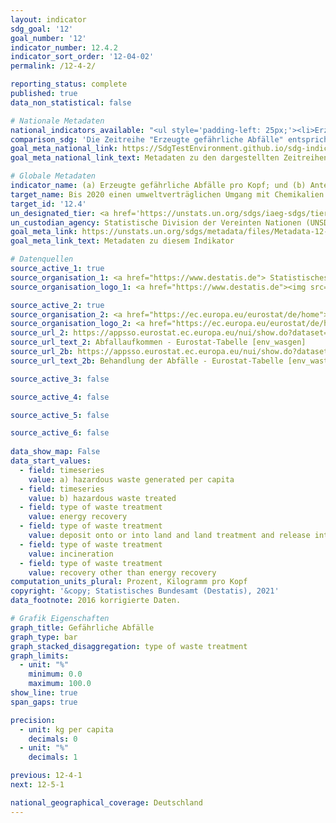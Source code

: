 ```yaml
---
layout: indicator    
sdg_goal: '12'    
goal_number: '12'    
indicator_number: 12.4.2    
indicator_sort_order: '12-04-02'    
permalink: /12-4-2/    

reporting_status: complete    
published: true    
data_non_statistical: false    

# Nationale Metadaten    
national_indicators_available: "<ul style='padding-left: 25px;'><li>Erzeugte gefährliche Abfälle</li> <li> Behandelte gefährliche Abfälle</li></ul>"    
comparison_sdg: 'Die Zeitreihe "Erzeugte gefährliche Abfälle" entspricht den globalen Metadaten. Die Zeitreihe "Behandelte gefährliche Abfälle" entspricht nicht den globalen Metadaten, bietet aber zusätzliche Informationen.'    
goal_meta_national_link: https://SdgTestEnvironment.github.io/sdg-indicators/public/MetaDe/12.4.2.pdf    
goal_meta_national_link_text: Metadaten zu den dargestellten Zeitreihen    

# Globale Metadaten    
indicator_name: (a) Erzeugte gefährliche Abfälle pro Kopf; und (b) Anteil der behandelten gefährlichen Abfälle, nach Art der Behandlung    
target_name: Bis 2020 einen umweltverträglichen Umgang mit Chemikalien und allen Abfällen während ihres gesamten Lebenszyklus in Übereinstimmung mit den vereinbarten internationalen Rahmenregelungen erreichen und ihre Freisetzung in Luft, Wasser und Boden erheblich verringern, um ihre nachteiligen Auswirkungen auf die menschliche Gesundheit und die Umwelt auf ein Mindestmaß zu beschränken    
target_id: '12.4'    
un_designated_tier: <a href='https://unstats.un.org/sdgs/iaeg-sdgs/tier-classification/' title='Klicken Sie hier um weitere Informationen zur UN-Tier-Klassifikation zu erhalten.'  target='_blank'>Tier II</a>    
un_custodian_agency: Statistische Division der Vereinten Nationen (UNSD)<br>Umweltprogramm der Vereinten Nationen (UNEP)    
goal_meta_link: https://unstats.un.org/sdgs/metadata/files/Metadata-12-04-02.pdf    
goal_meta_link_text: Metadaten zu diesem Indikator        

# Datenquellen
source_active_1: true
source_organisation_1: <a href="https://www.destatis.de"> Statistisches Bundesamt (Destatis) </a>
source_organisation_logo_1: <a href="https://www.destatis.de"><img src="https://g205sdgs.github.io/sdg-indicators/public/OrgImgDe/destatis.png" alt="Logo destatis" style="height:60px; width:148px"/></a>

source_active_2: true
source_organisation_2: <a href="https://ec.europa.eu/eurostat/de/home"> Statisches Amt der Europäischen Union (Eurostat) </a>
source_organisation_logo_2: <a href="https://ec.europa.eu/eurostat/de/home"><img src="https://g205sdgs.github.io/sdg-indicators/public/OrgImgDe/eurostat.png" alt="Logo eurostat" style="height:60px; width:148px"/></a>
source_url_2: https://appsso.eurostat.ec.europa.eu/nui/show.do?dataset=env_wasgen&lang=de
source_url_text_2: Abfallaufkommen - Eurostat-Tabelle [env_wasgen]
source_url_2b: https://appsso.eurostat.ec.europa.eu/nui/show.do?dataset=env_wastrt&lang=de
source_url_text_2b: Behandlung der Abfälle - Eurostat-Tabelle [env_wastrt]

source_active_3: false

source_active_4: false

source_active_5: false

source_active_6: false
    
data_show_map: False    
data_start_values: 
  - field: timeseries
    value: a) hazardous waste generated per capita
  - field: timeseries
    value: b) hazardous waste treated
  - field: type of waste treatment
    value: energy recovery
  - field: type of waste treatment
    value: deposit onto or into land and land treatment and release into water bodies
  - field: type of waste treatment
    value: incineration
  - field: type of waste treatment
    value: recovery other than energy recovery    
computation_units_plural: Prozent, Kilogramm pro Kopf    
copyright: '&copy; Statistisches Bundesamt (Destatis), 2021'    
data_footnote: 2016 korrigierte Daten.    

# Grafik Eigenschaften    
graph_title: Gefährliche Abfälle    
graph_type: bar
graph_stacked_disaggregation: type of waste treatment    
graph_limits:
  - unit: "%"
    minimum: 0.0
    maximum: 100.0
show_line: true
span_gaps: true

precision:
  - unit: kg per capita
    decimals: 0
  - unit: "%"
    decimals: 1    

previous: 12-4-1    
next: 12-5-1    

national_geographical_coverage: Deutschland    
---
```


<span></span>